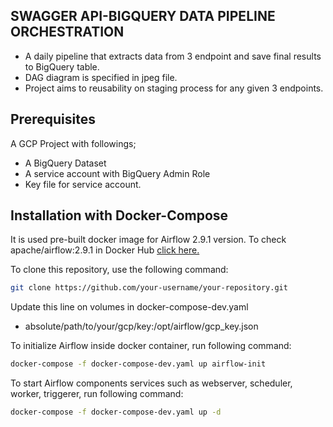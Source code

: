## SWAGGER API-BIGQUERY DATA PIPELINE ORCHESTRATION
- A daily pipeline that extracts data from 3 endpoint and save final results to BigQuery table.
- DAG diagram is specified in jpeg file.
- Project aims to reusability on staging process for any given 3 endpoints.


## Prerequisites
A GCP Project with followings; 
- A BigQuery Dataset
- A service account with BigQuery Admin Role
- Key file for service account.


## Installation with Docker-Compose 
It is used pre-built docker image for Airflow 2.9.1 version. 
To check apache/airflow:2.9.1 in Docker Hub [click here.](https://hub.docker.com/layers/apache/airflow/2.9.1/images/sha256-4b494609394706cc866431cfed10701c38c383c97e435cb2462a77acc70bb150)

To clone this repository, use the following command:

```bash
git clone https://github.com/your-username/your-repository.git
````

Update this line on volumes in docker-compose-dev.yaml
- absolute/path/to/your/gcp/key:/opt/airflow/gcp_key.json

To initialize Airflow inside docker container, run following command:

```bash
docker-compose -f docker-compose-dev.yaml up airflow-init

````
To start Airflow components services such as webserver, scheduler, worker, triggerer, run following command: 

```bash
docker-compose -f docker-compose-dev.yaml up -d 
